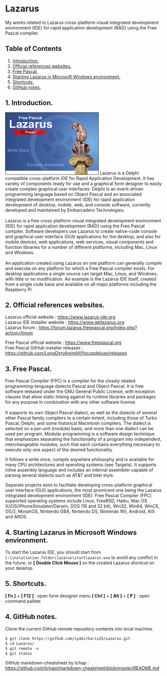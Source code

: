 # Lazarus
My works related to Lazarus cross-platform visual integrated development environment (IDE) for rapid application development (RAD) using the Free Pascal compiler.

## Table of Contents
1. [Introduction.](#introduction)
2. [Official references websites.](#references)
3. [Free Pascal.](#freepascal)
4. [Starting Lazarus in Microsoft Windows environment.](#starting)
5. [Shortcuts.](#shortcuts) 
6. [GitHub notes.](#github)

<a name="introduction"></a>
## 1. Introduction.
<img src="Lazarus-cheetah.png" height="200"> 
Lazarus is a Delphi compatible cross-platform IDE for Rapid Application Development. It has variety of components ready for use and a graphical form designer to easily create complex graphical user interfaces. Delphi is an event-driven programming language based on Object Pascal and an associated integrated development environment (IDE) for rapid application development of desktop, mobile, web, and console software, currently developed and maintained by Embarcadero Technologies.
<br /><br />
Lazarus is a free cross-platform visual integrated development environment (IDE) for rapid application development (RAD) using the Free Pascal compiler. Software developers use Lazarus to create native-code console and graphical user interface (GUI) applications for the desktop, and also for mobile devices, web applications, web services, visual components and function libraries for a number of different platforms, including Mac, Linux and Windows.
<br /><br />
An application created using Lazarus on one platform can generally compile and execute on any platform for which a Free Pascal compiler exists. For desktop applications a single source can target Mac, Linux, and Windows, with little or no modification. An example is the Lazarus IDE itself, created from a single code base and available on all major platforms including the Raspberry Pi.

<a name="references"></a>
## 2. Official references websites. <br />
Lazarus official website : https://www.lazarus-ide.org <br />
Lazarus IDE installer website : https://www.getlazarus.org <br />
Lazarus forum : https://forum.lazarus.freepascal.org/index.php?action=forum <br />

Free Pascal official website : https://www.freepascal.org <br />
Free Pascal GitHub installer releases : https://github.com/LongDirtyAnimAlf/fpcupdeluxe/releases <br />

<a name="freepascal"></a>
## 3. Free Pascal.
Free Pascal Compiler (FPC) is a compiler for the closely related programming-language dialects Pascal and Object Pascal. It is free software released under the GNU General Public License, with exception clauses that allow static linking against its runtime libraries and packages for any purpose in combination with any other software license.
<br /><br />
It supports its own Object Pascal dialect, as well as the dialects of several other Pascal family compilers to a certain extent, including those of Turbo Pascal, Delphi, and some historical Macintosh compilers. The dialect is selected on a per-unit (module) basis, and more than one dialect can be used per program. Modular programming is a software design technique that emphasizes separating the functionality of a program into independent, interchangeable modules, such that each contains everything necessary to execute only one aspect of the desired functionality.

It follows a write once, compile anywhere philosophy and is available for many CPU architectures and operating systems (see Targets). It supports inline assembly language and includes an internal assembler capable of parsing several dialects such as AT&T and Intel style.

Separate projects exist to facilitate developing cross-platform graphical user interface (GUI) applications, the most prominent one being the Lazarus integrated development environment (IDE). Free Pascal Compiler (FPC) supported operating systems include Linux, FreeBSD, Haiku, Mac OS X/iOS/iPhoneSimulator/Darwin, DOS (16 and 32 bit), Win32, Win64, WinCE, OS/2, MorphOS, Nintendo GBA, Nintendo DS, Nintendo Wii, Android, AIX and AROS.

<a name="starting"></a>
## 4. Starting Lazarus in Microsoft Windows environment.
To start the Lazarus IDE, you should start from `C:\installation_folder\lazarus\startlazarus.exe` to avoid any conflict in the future, or **[ Double Click Mouse ]** on the created Lazarus shortcut on your desktop.

<a name="shortcuts"></a>
## 5. Shortcuts.
**[ Fn ]** + **[ F12 ]** : open form designer menu
**[ Ctrl ]** + **[ Alt ]** + **[ P ]** : open command pallete

<a name="github"></a>
## 4. GitHub notes.
Clone the current GitHub remote repository contents into local machine.
```
$ git clone https://github.com/syakirharis25/Lazarus.git
$ cd Lazarus/
$ git remote -v
$ git status
```

GitHub markdown-cheatsheet by tchap : https://github.com/tchapi/markdown-cheatsheet/blob/master/README.md
